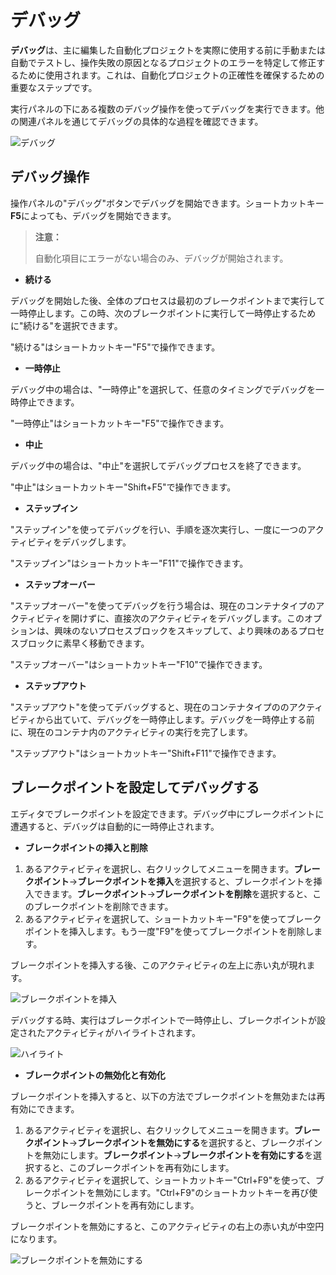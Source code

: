 # デバッグ

**デバッグ**は、主に編集した自動化プロジェクトを実際に使用する前に手動または自動でテストし、操作失敗の原因となるプロジェクトのエラーを特定して修正するために使用されます。これは、自動化プロジェクトの正確性を確保するための重要なステップです。

実行パネルの下にある複数のデバッグ操作を使ってデバッグを実行できます。他の関連パネルを通じてデバッグの具体的な過程を確認できます。

![デバッグ](https://docimages.blob.core.chinacloudapi.cn/images/Studio/Debugging/debugging.PNG)

## デバッグ操作

操作パネルの"デバッグ"ボタンでデバッグを開始できます。ショートカットキー**F5**によっても、デバッグを開始できます。

> **注意：**
>
> 自動化項目にエラーがない場合のみ、デバッグが開始されます。

- **続ける**

デバッグを開始した後、全体のプロセスは最初のブレークポイントまで実行して一時停止します。この時、次のブレークポイントに実行して一時停止するために"続ける"を選択できます。

"続ける"はショートカットキー"F5"で操作できます。

- **一時停止**

デバッグ中の場合は、"一時停止"を選択して、任意のタイミングでデバッグを一時停止できます。

"一時停止"はショートカットキー"F5"で操作できます。

- **中止**

デバッグ中の場合は、"中止"を選択してデバッグプロセスを終了できます。

"中止"はショートカットキー"Shift+F5"で操作できます。

- **ステップイン**

"ステップイン"を使ってデバッグを行い、手順を逐次実行し、一度に一つのアクティビティをデバッグします。

"ステップイン"はショートカットキー"F11"で操作できます。

- **ステップオーバー**

"ステップオーバー"を使ってデバッグを行う場合は、現在のコンテナタイプのアクティビティを開けずに、直接次のアクティビティをデバッグします。このオプションは、興味のないプロセスブロックをスキップして、より興味のあるプロセスブロックに素早く移動できます。

"ステップオーバー"はショートカットキー"F10"で操作できます。

- **ステップアウト**

"ステップアウト"を使ってデバッグすると、現在のコンテナタイプののアクティビティから出ていて、デバッグを一時停止します。デバッグを一時停止する前に、現在のコンテナ内のアクティビティの実行を完了します。

"ステップアウト"はショートカットキー"Shift+F11"で操作できます。

## ブレークポイントを設定してデバッグする

エディタでブレークポイントを設定できます。デバッグ中にブレークポイントに遭遇すると、デバッグは自動的に一時停止されます。

- **ブレークポイントの挿入と削除**

1. あるアクティビティを選択し、右クリックしてメニューを開きます。**ブレークポイント**->**ブレークポイントを挿入**を選択すると、ブレークポイントを挿入できます。**ブレークポイント**->**ブレークポイントを削除**を選択すると、このブレークポイントを削除できます。
2. あるアクティビティを選択して、ショートカットキー"F9"を使ってブレークポイントを挿入します。もう一度"F9"を使ってブレークポイントを削除します。

ブレークポイントを挿入する後、このアクティビティの左上に赤い丸が現れます。

![ブレークポイントを挿入](https://docimages.blob.core.chinacloudapi.cn/images/Studio/Debugging/breakpoints.PNG)

デバッグする時、実行はブレークポイントで一時停止し、ブレークポイントが設定されたアクティビティがハイライトされます。

![ハイライト](https://docimages.blob.core.chinacloudapi.cn/images/Studio/Debugging/highlight.PNG)

- **ブレークポイントの無効化と有効化**

ブレークポイントを挿入すると、以下の方法でブレークポイントを無効または再有効にできます。

1. あるアクティビティを選択し、右クリックしてメニューを開きます。**ブレークポイント**->**ブレークポイントを無効にする**を選択すると、ブレークポイントを無効にします。**ブレークポイント**->**ブレークポイントを有効にする**を選択すると、このブレークポイントを再有効にします。
2. あるアクティビティを選択して、ショートカットキー"Ctrl+F9"を使って、ブレークポイントを無効にします。"Ctrl+F9"のショートカットキーを再び使うと、ブレークポイントを再有効にします。

ブレークポイントを無効にすると、このアクティビティの右上の赤い丸が中空円になります。

![ブレークポイントを無効にする](https://docimages.blob.core.chinacloudapi.cn/images/Studio/Debugging/disabledBreakpoint.PNG)
